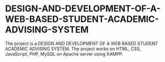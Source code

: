 # DESIGN-AND-DEVELOPMENT-OF-A-WEB-BASED-STUDENT-ACADEMIC-ADVISING-SYSTEM
The project is a DESIGN AND DEVELOPMENT OF A WEB BASED STUDENT ACADEMIC ADVISING SYSTEM. The project works on HTML, CSS, JavaScript, PHP, MySQL on Apache server using XAMPP.
